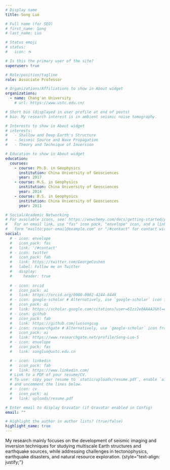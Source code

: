 ```yaml
---
# Display name
title: Song Luo

# Full name (for SEO)
# first_name: Song
# last_name: Luo

# Status emoji
# status:
#   icon: ☕️

# Is this the primary user of the site?
superuser: true

# Role/position/tagline
role: Associate Professor

# Organizations/Affiliations to show in About widget
organizations:
  - name: Chang'an University
    # url: https://www.ustc.edu.cn/

# Short bio (displayed in user profile at end of posts)
# bio: My research interest is in ambient seismic noise tomography.

# Interests to show in About widget
# interests:
#   - Shallow and Deep Earth's Structure
#   - Seismic Source and Wave Propagation
#   - Theory and Technique of Inversion

# Education to show in About widget
education:
  courses:
    - course: Ph.D. in Geophysics
      institution: China University of Geosciences
      year: 2017
    - course: M.S. in Geophysics
      institution: China University of Geosciences
      year: 2014
    - course: B.S. in Geophysics
      institution: China University of Geosciences
      year: 2011

# Social/Academic Networking
# For available icons, see: https://wowchemy.com/docs/getting-started/page-builder/#icons
#   For an email link, use "fas" icon pack, "envelope" icon, and a link in the
#   form "mailto:your-email@example.com" or "/#contact" for contact widget.
social:
  # - icon: envelope
  #   icon_pack: fas
  #   link: '/#contact'
  # - icon: twitter
  #   icon_pack: fab
  #   link: https://twitter.com/GeorgeCushen
  #   label: Follow me on Twitter
  #   display:
  #     header: true
  
  # - icon: orcid
  #   icon_pack: ai
  #   link: https://orcid.org/0000-0002-4244-844X
  # - icon: google-scholar # Alternatively, use `google-scholar` icon from `ai` icon pack
  #   icon_pack: ai
  #   link: https://scholar.google.com/citations?user=6Izz2e8AAAAJ&hl=en
  # - icon: github
  #   icon_pack: fab
  #   link: https://github.com/luosongcug
  # - icon: researchgate # Alternatively, use `google-scholar` icon from `ai` icon pack
  #   icon_pack: ai
  #   link: https://www.researchgate.net/profile/Song-Luo-5
  # - icon: envelope
  #   icon_pack: fas
  #   link: songluo@ustc.edu.cn

  # - icon: linkedin
  #   icon_pack: fab
  #   link: https://www.linkedin.com/
  # Link to a PDF of your resume/CV.
  # To use: copy your resume to `static/uploads/resume.pdf`, enable `ai` icons in `params.yaml`,
  # and uncomment the lines below.
  # - icon: cv
  #   icon_pack: ai
  #   link: uploads/resume.pdf

# Enter email to display Gravatar (if Gravatar enabled in Config)
email: ""

# Highlight the author in author lists? (true/false)
highlight_name: true
---
```


<!-- My research interests mainly focus on developing advanced geophysical techniques in studying multiscale Earth structures and put forward to solve issues in earthquake disaster and natural resources. -->
My research mainly focuses on the development of seismic imaging and inversion techniques for studying multiscale Earth structures and earthquake sources, while addressing challenges in tectonophysics, earthquake disasters, and natural resource exploration.
{style="text-align: justify;"}
<!-- Through my research, I strive to advance our understanding of complex Earth systems and propose impactful solutions for a sustainable future. -->
